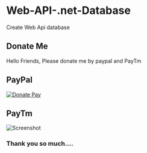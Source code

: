 # Web-API-.net-Database
Create Web Api database



## Donate Me

Hello Friends, Please donate me by paypal and PayTm

## PayPal

[![Donate Pay](https://www.paypalobjects.com/en_US/i/btn/btn_donateCC_LG.gif)](https://www.paypal.com/cgi-bin/webscr?cmd=_s-xclick&hosted_button_id=JB96ZRD33B5CS)

## PayTm
![Screenshot](https://raw.githubusercontent.com/skbhati199/angular4-Quick-Start/master/donateme.png)

### Thank you so much....